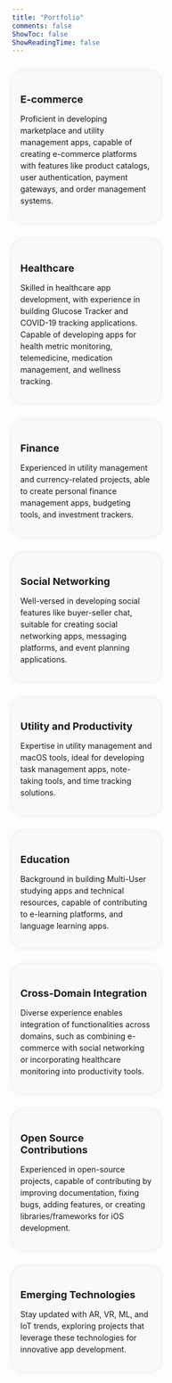 ```yaml
---
title: "Portfolio"
comments: false
ShowToc: false
ShowReadingTime: false
---
```


<div class="portfolio">
  <div class="portfolio-item">
    <h3>E-commerce</h3>
    <p>Proficient in developing marketplace and utility management apps, capable of creating e-commerce platforms with features like product catalogs, user authentication, payment gateways, and order management systems.</p>
  </div>
  <div class="portfolio-item">
    <h3>Healthcare</h3>
    <p>Skilled in healthcare app development, with experience in building Glucose Tracker and COVID-19 tracking applications. Capable of developing apps for health metric monitoring, telemedicine, medication management, and wellness tracking.</p>
  </div>
  <div class="portfolio-item">
    <h3>Finance</h3>
    <p>Experienced in utility management and currency-related projects, able to create personal finance management apps, budgeting tools, and investment trackers.</p>
  </div>
  <div class="portfolio-item">
    <h3>Social Networking</h3>
    <p>Well-versed in developing social features like buyer-seller chat, suitable for creating social networking apps, messaging platforms, and event planning applications.</p>
  </div>
  <div class="portfolio-item">
    <h3>Utility and Productivity</h3>
    <p>Expertise in utility management and macOS tools, ideal for developing task management apps, note-taking tools, and time tracking solutions.</p>
  </div>
  <div class="portfolio-item">
    <h3>Education</h3>
    <p>Background in building Multi-User studying apps and technical resources, capable of contributing to e-learning platforms, and language learning apps.</p>
  </div>
  <div class="portfolio-item">
    <h3>Cross-Domain Integration</h3>
    <p>Diverse experience enables integration of functionalities across domains, such as combining e-commerce with social networking or incorporating healthcare monitoring into productivity tools.</p>
  </div>
  <div class="portfolio-item">
    <h3>Open Source Contributions</h3>
    <p>Experienced in open-source projects, capable of contributing by improving documentation, fixing bugs, adding features, or creating libraries/frameworks for iOS development.</p>
  </div>
  <div class="portfolio-item">
    <h3>Emerging Technologies</h3>
    <p>Stay updated with AR, VR, ML, and IoT trends, exploring projects that leverage these technologies for innovative app development.</p>
  </div>
</div>

<style>
  .portfolio {
    display: flex;
    flex-wrap: wrap;
    margin: 0 -15px;
  }

  .portfolio-item {
    flex: 0 0 calc(50% - 30px);
    margin: 15px;
    padding: 15px;
    background-color: #f9f9f9;
    border-radius: 20px;
    box-shadow: 0 0 10px rgba(0, 0, 0, 0.1);
  }

  .portfolio-item h3 {
    font-size: 18px;
    margin-bottom: 10px;
  }

  .portfolio-item p {
    font-size: 14px;
    line-height: 1.5;
  }

  /* Media Query for mobile adaptation */
  @media (max-width: 768px) {
    .portfolio {
      flex-direction: column;
    }
    .portfolio-item {
      flex: 1 0 100%;
    }
  }
</style>
